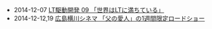 * 2014-12-07 [LT駆動開発 09 「世界はLTに満ちている」](http://ltdd.doorkeeper.jp/events/17506)
* 2014-12-12,19 [広島横川シネマ 「父の愛人」の1週間限定ロードショー](http://www.facebook.com/CoworkingShakeHands/photos/a.624867490897982.1073741830.592127770838621/818441318207264/?type=1)
